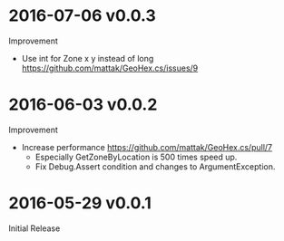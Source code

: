 # 2016-07-06 v0.0.3

Improvement

- Use int for Zone x y instead of long https://github.com/mattak/GeoHex.cs/issues/9

# 2016-06-03 v0.0.2

Improvement

- Increase performance https://github.com/mattak/GeoHex.cs/pull/7
  - Especially GetZoneByLocation is 500 times speed up.
  - Fix Debug.Assert condition and changes to ArgumentException.

# 2016-05-29 v0.0.1

Initial Release
